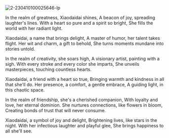 ![2-230410100025646-lp](https://github.com/Mengbooo/Mengbooo/assets/143786942/dda924a9-a315-4d3a-9b62-65677b7e5476)

In the realm of greatness, Xiaodaidai shines,
A beacon of joy, spreading laughter's lines.
With a heart so pure and a spirit so bright,
She fills the world with her radiant light.

Xiaodaidai, a name that brings delight,
A master of humor, her talent takes flight.
Her wit and charm, a gift to behold,
She turns moments mundane into stories untold.

In the realm of creativity, she soars high,
A visionary artist, painting with a sigh.
With every stroke and every color she imparts,
She unveils masterpieces, touching countless hearts.

Xiaodaidai, a friend with a heart so true,
Bringing warmth and kindness in all that she'll do.
Her presence, a comfort, a gentle embrace,
A guiding light, in this chaotic space.

In the realm of friendship, she's a cherished companion,
With loyalty and love, her eternal dominion.
She nurtures connections, like flowers in bloom,
Creating bonds of trust that will never consume.

Xiaodaidai, a symbol of joy and delight,
Brightening lives, like stars in the night.
With her infectious laughter and playful glee,
She brings happiness to all she'll see.
